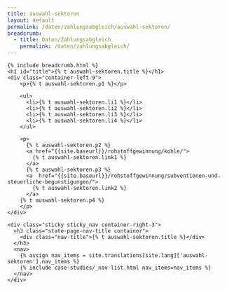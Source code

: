 ```yaml
---
title: auswahl-sektoren
layout: default
permalink: /daten/zahlungsabgleich/auswahl-sektoren/
breadcrumb:
  - title: Daten/Zahlungsabgleich
    permalink: /daten/zahlungsabgleich/
---
```


<main class="container-page-wrapper layout-state-pages">
  <section class="container" style="position: relative;">

    {% include breadcrumb.html %}
    <h1 id="title">{% t auswahl-sektoren.title %}</h1>
    <div class="container-left-9">
        <p>{% t auswahl-sektoren.p1 %}</p>

        <ul>
          <li>{% t auswahl-sektoren.li1 %}</li>
          <li>{% t auswahl-sektoren.li2 %}</li>
          <li>{% t auswahl-sektoren.li3 %}</li>
          <li>{% t auswahl-sektoren.li4 %}</li>
        </ul>

        <p>
          {% t auswahl-sektoren.p2 %}
          <a href="{{site.baseurl}}/rohstoffgewinnung/kohle/">
            {% t auswahl-sektoren.link1 %}
          </a>
          {% t auswahl-sektoren.p3 %}
          <a  href="{{site.baseurl}}/rohstoffgewinnung/subventionen-und-steuerliche-begunstigungen/">
            {% t auswahl-sektoren.link2 %}
          </a>
        {% t auswahl-sektoren.p4 %}
        </p>
    </div>

    <div class="sticky sticky_nav container-right-3">
      <h3 class="state-page-nav-title container">
        <div class="nav-title">{% t auswahl-sektoren.title %}</div>
      </h3>
      <nav>
        {% assign nav_items = site.translations[site.lang]['auswahl-sektoren'].nav_items %}
        {% include case-studies/_nav-list.html nav_items=nav_items %}
      </nav>
    </div>
  </section>
</main>

<script src="https://ajax.googleapis.com/ajax/libs/jquery/1.12.4/jquery.min.js"></script>
<script type="text/javascript" src="//cdn.jsdelivr.net/jquery.slick/1.6.0/slick.min.js"></script>
<script type="text/javascript" src="{{ site.baseurl_root }}/js/lib/static.min.js" charset="utf-8"></script>
<script type="text/javascript" src="https://cdnjs.cloudflare.com/ajax/libs/jqPlot/1.0.8/jquery.jqplot.min.js"></script>
<link rel="stylesheet" type="text/css" href="https://cdnjs.cloudflare.com/ajax/libs/jqPlot/1.0.8/jquery.jqplot.min.css"/>
<script type="text/javascript" src="https://cdnjs.cloudflare.com/ajax/libs/jqPlot/1.0.8/plugins/jqplot.barRenderer.min.js"></script>
<script type="text/javascript" src="https://cdnjs.cloudflare.com/ajax/libs/jqPlot/1.0.8/plugins/jqplot.pieRenderer.min.js"></script>
<script type="text/javascript" src="https://cdnjs.cloudflare.com/ajax/libs/jqPlot/1.0.8/plugins/jqplot.categoryAxisRenderer.min.js"></script>
<script type="text/javascript" src="https://cdnjs.cloudflare.com/ajax/libs/jqPlot/1.0.8/plugins/jqplot.pointLabels.min.js"></script>

<script type="text/javascript" src="{{ site.baseurl_root }}/js/pages/barGraph.js" charset="utf-8"></script>
<script type="text/javascript" src="{{ site.baseurl_root }}/js/lib/explore.min.js" charset="utf-8"></script>
